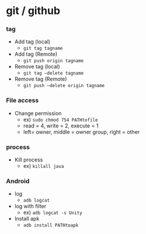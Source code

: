 # git / github
### tag
- Add tag (local)
  - `git tag tagname`
- Add tag (Remote)
  - `git push origin tagname`
- Remove tag (local)
  - `git tag —delete tagname`
- Remove tag (Remote)
  - `git push —delete origin tagname`

### File access
- Change permission
  - ex) `sudo chmod 754 PATHtofile`
  - read = 4, write = 2, execute = 1
  - left= owner, middle = owner group, right = other

### process
- Kill process
  - ex) `killall java`

### Android
- log
  - `adb logcat`
- log with filter
  - ex) `adb logcat -s Unity`
- Install apk
  - `adb install PATHtoapk`
